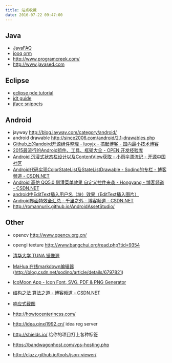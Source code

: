 ```yaml
---
title: 站点收藏
date: 2016-07-22 09:47:00
---
```


## Java
- [JavaFAQ](http://www.coderanch.com/how-to/search?CategoryFaq)
- [jooq orm](http://sourceforge.net/projects/jooq/files/)
- http://www.programcreek.com/
- http://www.javased.com 

## Eclipse 
- [eclipse pde tutorial](http://www.vogella.de/)
- [jdt guide](http://www.linuxtopia.org/online_books/eclipse_documentation/eclipse_jdt_plug-in_developer_guide/index.html)
- [jface snippets](http://wiki.eclipse.org/JFaceSnippets)

## Android
- jayway http://blog.jayway.com/category/android/
- android drawable http://since2006.com/android/2.1-drawables.php
- [Github上的andoird开源组件整理 - luoyjx - 搞起博客 - 国内最小技术博客](http://blog.gaoqixhb.com/p/545321a35a6e8e6729c06bea/)
- [2015最流行的Android组件、工具、框架大全 - OPEN 开发经验库](http://www.open-open.com/lib/view/open1436262653692.html) 
- [Android 沉浸式状态栏设计以及ContentView获取 - 小雨伞漂流记 - 开源中国社区](http://my.oschina.net/ososchina/blog/369630)
- [Android代码实现ColorStateList及StateListDrawable - Sodino的专栏 - 博客频道 - CSDN.NET](http://blog.csdn.net/sodino/article/details/6797821)
- [Android 高仿 QQ5.0 侧滑菜单效果 自定义控件来袭 - Hongyang - 博客频道 - CSDN.NET](http://blog.csdn.net/lmj623565791/article/details/39257409)
- [android中EditText插入用户名（块）效果（EditText插入图片）](http://blog.csdn.net/leinote/article/details/9422005)
- [Android界面特效全汇总 - 千里之外 - 博客频道 - CSDN.NET](http://blog.csdn.net/woshinia/article/details/11039677)
- http://romannurik.github.io/AndroidAssetStudio/

## Other
- opencv http://www.opencv.org.cn/
- opengl texture http://www.bangchui.org/read.php?tid=9354
- [清华大学 TUNA 镜像源](https://mirrors.tuna.tsinghua.edu.cn/help/#AOSP)
- [MaHua 在线markdown编辑器](http://mahua.jser.me/)(http://blog.csdn.net/sodino/article/details/6797821)
- [IcoMoon App - Icon Font, SVG, PDF & PNG Generator](https://icomoon.io/app/#/select)

- [结构之法 算法之道 - 博客频道 - CSDN.NET](http://blog.csdn.net/v_july_v?viewmode=contents)
- [响应式截图](http://ami.responsivedesign.is/)
- http://howtocenterincss.com/
- http://idea.qinxi1992.cn/ idea reg server
- http://shields.io/ 给你的项目打上各种标签
- https://bandwagonhost.com/vps-hosting.php
- http://clazz.github.io/tools/json-viewer/